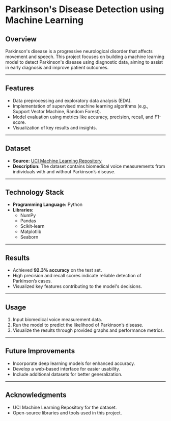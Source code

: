 # Parkinson's Disease Detection using Machine Learning

## Overview
Parkinson's disease is a progressive neurological disorder that affects movement and speech. This project focuses on building a machine learning model to detect Parkinson's disease using diagnostic data, aiming to assist in early diagnosis and improve patient outcomes.

---

## Features
- Data preprocessing and exploratory data analysis (EDA).
- Implementation of supervised machine learning algorithms (e.g., Support Vector Machine, Random Forest).
- Model evaluation using metrics like accuracy, precision, recall, and F1-score.
- Visualization of key results and insights.

---

## Dataset
- **Source:** [UCI Machine Learning Repository](https://archive.ics.uci.edu/ml/datasets/Parkinsons)
- **Description:** The dataset contains biomedical voice measurements from individuals with and without Parkinson’s disease.

---

## Technology Stack
- **Programming Language:** Python
- **Libraries:**
  - NumPy
  - Pandas
  - Scikit-learn
  - Matplotlib
  - Seaborn

---

## Results
- Achieved **92.3% accuracy** on the test set.
- High precision and recall scores indicate reliable detection of Parkinson’s cases.
- Visualized key features contributing to the model's decisions.

---

## Usage
1. Input biomedical voice measurement data.
2. Run the model to predict the likelihood of Parkinson’s disease.
3. Visualize the results through provided graphs and performance metrics.

---

## Future Improvements
- Incorporate deep learning models for enhanced accuracy.
- Develop a web-based interface for easier usability.
- Include additional datasets for better generalization.

---

## Acknowledgments
- UCI Machine Learning Repository for the dataset.
- Open-source libraries and tools used in this project.

